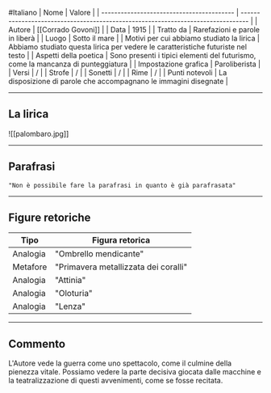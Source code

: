 #Italiano
| Nome                                      | Valore                                                                           |
| ----------------------------------------- | -------------------------------------------------------------------------------- |
| Autore                                    | [[Corrado Govoni]]                                                           |
| Data                                      | 1915                                                                             |
| Tratto da                                 | Rarefazioni e parole in liberà                                                                    |
| Luogo                                     | Sotto il mare                                                   |
| Motivi per cui abbiamo studiato la lirica | Abbiamo studiato questa lirica per vedere le caratteristiche futuriste nel testo | 
| Aspetti della poetica                     | Sono presenti i tipici elementi del futurismo, come la mancanza di punteggiatura                                    |
| Impostazione grafica                      | Paroliberista                                                                    |
| Versi                                     | /                                                                                |
| Strofe                                    | /                                                                                |
| Sonetti                                   | /                                                                                |
| Rime                                      | /                                                                                |
| Punti notevoli                            | La disposizione di parole che accompagnano le immagini disegnate                                                                                |

---
## La lirica
![[palombaro.jpg]]

---
## Parafrasi

`"Non è possibile fare la parafrasi in quanto è già parafrasata"`

---
## Figure retoriche

| Tipo     | Figura retorica                      |
| -------- | ------------------------------------ |
| Analogia | "Ombrello mendicante"                |
| Metafore | "Primavera metallizzata dei coralli" |
| Analogia | "Attinia"                            |
| Analogia | "Oloturia"                           |
| Analogia | "Lenza"                              | 

---
## Commento

L'Autore vede la guerra come uno spettacolo, come il culmine della pienezza vitale. Possiamo vedere la parte decisiva giocata dalle macchine e la teatralizzazione di questi avvenimenti, come se fosse recitata.

